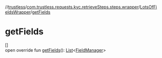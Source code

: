//[trustless](../../../index.md)/[com.trustless.requests.kyc.retrieveSteps.steps.wrapper](../index.md)/[LotsOfFieldsWrapper](index.md)/[getFields](get-fields.md)

# getFields

[]\
open override fun [getFields](get-fields.md)(): [List](https://kotlinlang.org/api/latest/jvm/stdlib/kotlin.collections/-list/index.html)&lt;[FieldManager](../-field-manager/index.md)&gt;
